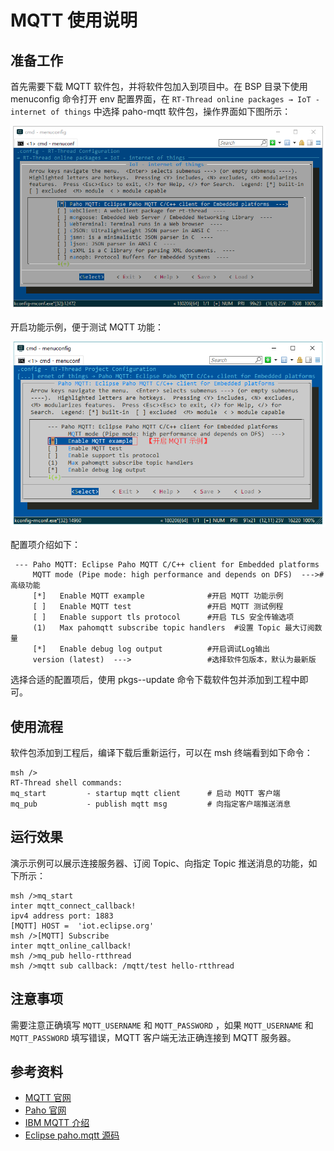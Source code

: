 # MQTT 使用说明

## 准备工作

首先需要下载 MQTT 软件包，并将软件包加入到项目中。在 BSP 目录下使用 menuconfig 命令打开 env 配置界面，在 `RT-Thread online packages → IoT - internet of things`  中选择 paho-mqtt 软件包，操作界面如下图所示：

![1530238326775](figures/select_mqtt_package.png)

开启功能示例，便于测试 MQTT 功能：

![1530693891054](figures/open_mqtt_example.png)

配置项介绍如下：

````shell
 --- Paho MQTT: Eclipse Paho MQTT C/C++ client for Embedded platforms  
     MQTT mode (Pipe mode: high performance and depends on DFS)  --->#高级功能   
     [*]   Enable MQTT example              #开启 MQTT 功能示例     
     [ ]   Enable MQTT test                 #开启 MQTT 测试例程    
     [ ]   Enable support tls protocol      #开启 TLS 安全传输选项      
     (1)   Max pahomqtt subscribe topic handlers  #设置 Topic 最大订阅数量 
     [*]   Enable debug log output          #开启调试Log输出                      
     version (latest)  --->                 #选择软件包版本，默认为最新版
````
选择合适的配置项后，使用 pkgs--update 命令下载软件包并添加到工程中即可。

## 使用流程

软件包添加到工程后，编译下载后重新运行，可以在 msh 终端看到如下命令：

```shell
msh />
RT-Thread shell commands:
mq_start         - startup mqtt client      # 启动 MQTT 客户端
mq_pub           - publish mqtt msg         # 向指定客户端推送消息
```

## 运行效果

演示示例可以展示连接服务器、订阅 Topic、向指定 Topic 推送消息的功能，如下所示：

```shell
msh />mq_start 
inter mqtt_connect_callback!        
ipv4 address port: 1883
[MQTT] HOST =  'iot.eclipse.org'
msh />[MQTT] Subscribe 
inter mqtt_online_callback!   
msh />mq_pub hello-rtthread       
msh />mqtt sub callback: /mqtt/test hello-rtthread   
```

## 注意事项

需要注意正确填写 `MQTT_USERNAME` 和 `MQTT_PASSWORD` ，如果 `MQTT_USERNAME` 和 `MQTT_PASSWORD` 填写错误，MQTT 客户端无法正确连接到 MQTT 服务器。

## 参考资料

- [MQTT 官网](http://mqtt.org/)
- [Paho 官网](http://www.eclipse.org/paho/downloads.php)
- [IBM MQTT 介绍](https://www.ibm.com/developerworks/cn/iot/iot-mqtt-why-good-for-iot/index.html)
- [Eclipse paho.mqtt 源码](https://github.com/eclipse/paho.mqtt.embedded-c)
